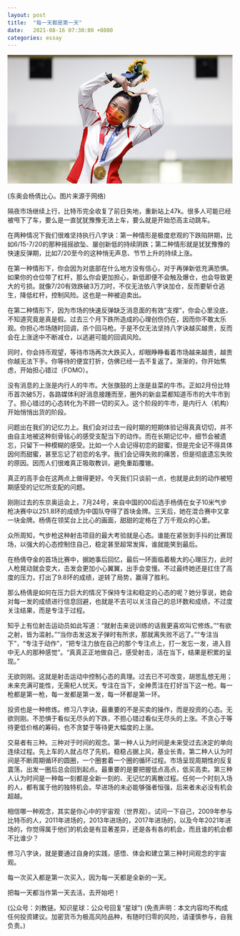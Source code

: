 ```yaml
---
layout: post
title:  "每一天都是第一天"
date:   2021-08-16 07:30:00 +0800
categories: essay
---
```


![](/images/2021/20210816.jpg)

(东奥会杨倩比心。图片来源于网络)

隔夜市场继续上行，比特币完全收复了前日失地，重新站上47k。很多人可能已经被甩下了车，要么是一直犹犹豫豫无法上车，要么就是开始恐高主动跳车。

在两种情况下我们很难坚持执行八字诀：第一种情形是极度悲观的下跌陷阱期，比如6/15-7/20的那种摇摇欲坠、屡创新低的持续阴跌；第二种情形就是犹犹豫豫的快速反弹期，比如7/20至今的这种悄无声息、节节上升的持续上涨。

在第一种情形下，你会因为对底部在什么地方没有信心，对于再弹新低充满恐惧。如果你的仓位带了杠杆，那么你会更加担心，新低即便不会触及爆仓，也会导致更大的亏损。就像7/20有效跌破3万刀时，不仅无法依八字诀加仓，反而要斩仓逃生，降低杠杆，控制风险。这也是一种被迫卖出。

在第二种情形下，因为市场的快速反弹缺乏消息面的有效“支撑”，你会心里没底，不知道究竟是真是假。过去三个月下跌所造成的心理创伤仍在，因而你不敢太乐观。你担心市场随时回调，杀个回马枪。于是不仅无法坚持八字诀越买越贵，反而会在上涨途中不断减仓，以逃避可能的回调风险。

同时，你会持币观望，等待市场再次大跌买入，却眼睁睁看着市场越来越贵，越贵你越无法下手。你等待的便宜打折，仿佛已经一去不复返了。渐渐的，你开始焦虑，开始担心错过（FOMO）。

没有消息的上涨是内行人的牛市。大张旗鼓的上涨是韭菜的牛市。正如2月份比特币首次破5万，各路媒体利好消息接踵而至，圈外的新韭菜都知道币市的大牛市到了。担心错过的心态转化为不顾一切的买入。这个阶段的牛市，是内行人（机构）开始悄悄出货的阶段。

问题出在我们的记忆力上。我们会对过去一段时期的短期体验记得真真切切，并不由自主地被这种刻骨铭心的感受支配当下的动作。而在长期记忆中，细节会被遗忘，只留下一种模糊的感受。比如一个人会记得初恋的甜蜜，但是完全记不得具体因何而甜蜜，甚至忘记了初恋的名字。我们会记得失败的痛苦，但是彻底遗忘失败的原因。因而人们很难真正吸取教训，避免重蹈覆辙。

真正的高手会在这两点上做得更好。今天我们只谈前一点，也就是此刻的动作被短期感受的记忆所支配的问题。

刚刚过去的东京奥运会上，7月24号，来自中国的00后选手杨倩在女子10米气步枪决赛中以251.8环的成绩为中国队夺得了首块金牌。三天后，她在混合赛中又拿一块金牌。杨倩在领奖台上比心的画面，甜甜的定格在了万千观众的心里。

众所周知，气步枪这种射击项目的最大考验就是心态。谁能在紧张到手抖的比赛现场，以强大的心态控制住自己，稳定甚至超常发挥，谁就能笑到最后。

在杨倩夺金的首场比赛中，据她事后回忆，最后一环面临着极大的心理压力，此时人枪晃动就会变大，击发会更加小心翼翼，出手会变慢。不过最终她还是扛住了高度的压力，打出了9.8环的成绩，逆转了局势，赢得了胜利。

那么杨倩是如何在压力巨大的情况下保持专注和稳定的心态的呢？她分享说，她会对每一发的成绩进行信息回避，也就是不去可以关注自己的总环数和成绩，不过度关注结果，而是专注于过程。

知乎上有位射击运动员如此写道：“就射击来说训练的话我更喜欢叫它修炼。”“有欲之射，皆为滥射。”“当你击发这发子弹时有所求，那就离失败不远了。”“专注当下”，“专注于动作”，“把专注力放在自己的那个专注点上，打一发忘一发，进入目中无人的那种感觉”。“真真正正地做自己，感受射击，活在当下，结果是积累的呈现。”

无欲则刚。这就是射击运动中控制心态的真理。过去已不可改变，胡思乱想无用；未来充满可能性，无需杞人忧天。专注在当下，全神贯注在打好当下这一枪。每一枪都是第一枪，每一发都是第一发，每一环都是第一环。

投资也是一种修炼。修习八字诀，最重要的不是买卖的操作，而是投资的心态。无欲则刚。不恐惧于看似无尽头的下跌，不担心错过看似无尽头的上涨。不贪心于等待更低价格的筹码，也不贪婪于等待更大幅度的上涨。

交易者有三种。三种对于时间的观念。第一种人认为时间是未来受过去决定的单向连续过程。先上车的人就占尽了先机，稳稳占据上风，基业长青。第二种人认为时间是不断周期循环的圆圈，一个圈套着一个圈的循环过程。市场呈现周期性的反复震荡，出发一圈后总会回到起点。最重要的是要把握低点高点，低买高卖。第三种人认为时间是一种每一刻都是全新一刻的、无记忆的离散过程。任何一个时刻入场的人，都有属于他的独特机会。早进场的未必能够强者恒强，后来者未必没有机会超越。

相信哪一种观念，其实是你心中的宇宙观（世界观）。试问一下自己，2009年参与比特币的人，2011年进场的，2013年进场的，2017年进场的，以及今年2021年进场的，你觉得属于他们的机会是有显著差异，还是各有各的机会，而且谁的机会都不比谁少？

修习八字诀，就是要通过自身的实践，感悟、体会和建立第三种时间观念的宇宙观。

每一次买入都是第一次买入，因为每一天都是全新的一天。

把每一天都当作第一天去活，去开始吧！

(公众号：刘教链。知识星球：公众号回复“星球”)
(免责声明：本文内容均不构成任何投资建议。加密货币为极高风险品种，有随时归零的风险，请谨慎参与，自我负责。)